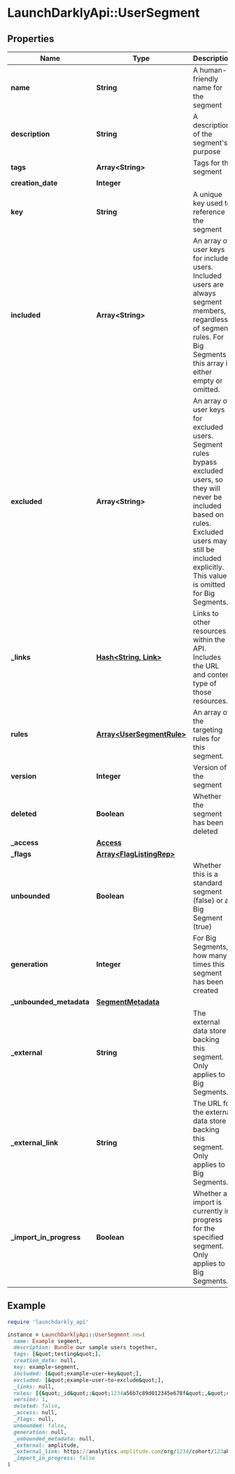 # LaunchDarklyApi::UserSegment

## Properties

| Name | Type | Description | Notes |
| ---- | ---- | ----------- | ----- |
| **name** | **String** | A human-friendly name for the segment |  |
| **description** | **String** | A description of the segment&#39;s purpose | [optional] |
| **tags** | **Array&lt;String&gt;** | Tags for the segment |  |
| **creation_date** | **Integer** |  |  |
| **key** | **String** | A unique key used to reference the segment |  |
| **included** | **Array&lt;String&gt;** | An array of user keys for included users. Included users are always segment members, regardless of segment rules. For Big Segments this array is either empty or omitted. | [optional] |
| **excluded** | **Array&lt;String&gt;** | An array of user keys for excluded users. Segment rules bypass excluded users, so they will never be included based on rules. Excluded users may still be included explicitly. This value is omitted for Big Segments. | [optional] |
| **_links** | [**Hash&lt;String, Link&gt;**](Link.md) | Links to other resources within the API. Includes the URL and content type of those resources. |  |
| **rules** | [**Array&lt;UserSegmentRule&gt;**](UserSegmentRule.md) | An array of the targeting rules for this segment. |  |
| **version** | **Integer** | Version of the segment |  |
| **deleted** | **Boolean** | Whether the segment has been deleted |  |
| **_access** | [**Access**](Access.md) |  | [optional] |
| **_flags** | [**Array&lt;FlagListingRep&gt;**](FlagListingRep.md) |  | [optional] |
| **unbounded** | **Boolean** | Whether this is a standard segment (false) or a Big Segment (true) | [optional] |
| **generation** | **Integer** | For Big Segments, how many times this segment has been created |  |
| **_unbounded_metadata** | [**SegmentMetadata**](SegmentMetadata.md) |  | [optional] |
| **_external** | **String** | The external data store backing this segment. Only applies to Big Segments. | [optional] |
| **_external_link** | **String** | The URL for the external data store backing this segment. Only applies to Big Segments. | [optional] |
| **_import_in_progress** | **Boolean** | Whether an import is currently in progress for the specified segment. Only applies to Big Segments. | [optional] |

## Example

```ruby
require 'launchdarkly_api'

instance = LaunchDarklyApi::UserSegment.new(
  name: Example segment,
  description: Bundle our sample users together,
  tags: [&quot;testing&quot;],
  creation_date: null,
  key: example-segment,
  included: [&quot;example-user-key&quot;],
  excluded: [&quot;example-user-to-exclude&quot;],
  _links: null,
  rules: [{&quot;_id&quot;:&quot;1234a56b7c89d012345e678f&quot;,&quot;clauses&quot;:[{&quot;_id&quot;:&quot;12ab3c45de678910fab12345&quot;,&quot;attribute&quot;:&quot;email&quot;,&quot;negate&quot;:false,&quot;op&quot;:&quot;endsWith&quot;,&quot;values&quot;:[&quot;.edu&quot;]}]}],
  version: 1,
  deleted: false,
  _access: null,
  _flags: null,
  unbounded: false,
  generation: null,
  _unbounded_metadata: null,
  _external: amplitude,
  _external_link: https://analytics.amplitude.com/org/1234/cohort/123abc,
  _import_in_progress: false
)
```

